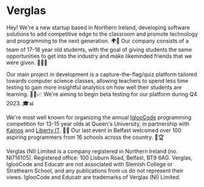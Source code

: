 # Verglas

Hey! We're a new startup based in Northern Ireland, developing software solutions to add competitive edge to the classroom and promote technology and programming to the next generation. 🌍📖 Our company consists of a team of 17-18 year old students, with the goal of giving students the same opportunities to get into the industry and make likeminded friends that we were given. 👨‍💻🤝

Our main project in development is a capture-the-flag/quiz platform tailored towards computer science classes, allowing teachers to spend less time testing to gain more insightful analytics on how well their students are learning. 👩‍🏫📈 We're aiming to begin beta testing for our platform during Q4 2023. 🎓📊

We're most well known for organizing the annual [IglooCode](https://iglooco.de) programming competition for 13-15 year olds at Queen's University, in partnership with [Kainos](https://kainos.com) and [Liberty IT](https://www.liberty-it.co.uk/about-us/overview). 🧒🥈 Our last event in Belfast welcomed over 100 aspiring programmers from 16 schools across the country. 🚌🏆

Verglas (NI) Limited  is a company registered in Northern Ireland (no. NI716105). Registered office: 100 Lisburn Road, Belfast, BT9 6AG. Verglas, IglooCode and Educatr are not associated with Slemish College or Strathearn School, and any publications from us do not represent their views. IglooCode and Educatr are trademarks of Verglas (NI) Limited.
